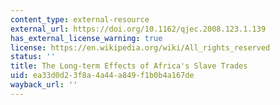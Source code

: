 ```yaml
---
content_type: external-resource
external_url: https://doi.org/10.1162/qjec.2008.123.1.139
has_external_license_warning: true
license: https://en.wikipedia.org/wiki/All_rights_reserved
status: ''
title: The Long-term Effects of Africa's Slave Trades
uid: ea33d0d2-3f8a-4a44-a849-f1b0b4a167de
wayback_url: ''
---
```

